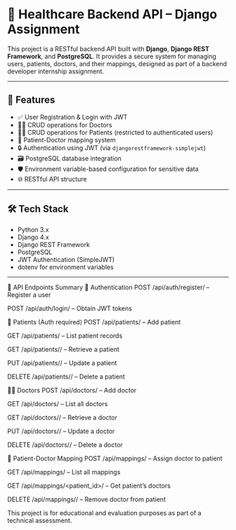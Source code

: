 # 🏥 Healthcare Backend API – Django Assignment

This project is a RESTful backend API built with **Django**, **Django REST Framework**, and **PostgreSQL**. It provides a secure system for managing users, patients, doctors, and their mappings, designed as part of a backend developer internship assignment.

---

## 🚀 Features

- ✅ User Registration & Login with JWT
- 👨‍⚕️ CRUD operations for Doctors
- 🧑‍⚕️ CRUD operations for Patients (restricted to authenticated users)
- 🔗 Patient-Doctor mapping system
- 🔒 Authentication using JWT (via `djangorestframework-simplejwt`)
- 🗃️ PostgreSQL database integration
- 🛡️ Environment variable-based configuration for sensitive data
- 🌐 RESTful API structure

---

## 🛠️ Tech Stack

- Python 3.x
- Django 4.x
- Django REST Framework
- PostgreSQL
- JWT Authentication (SimpleJWT)
- dotenv for environment variables

---
📡 API Endpoints Summary
🔑 Authentication
POST /api/auth/register/ – Register a user

POST /api/auth/login/ – Obtain JWT tokens

👥 Patients (Auth required)
POST /api/patients/ – Add patient

GET /api/patients/ – List patient records

GET /api/patients/<id>/ – Retrieve a patient

PUT /api/patients/<id>/ – Update a patient

DELETE /api/patients/<id>/ – Delete a patient

👨‍⚕️ Doctors
POST /api/doctors/ – Add doctor

GET /api/doctors/ – List all doctors

GET /api/doctors/<id>/ – Retrieve a doctor

PUT /api/doctors/<id>/ – Update a doctor

DELETE /api/doctors/<id>/ – Delete a doctor

🔁 Patient-Doctor Mapping
POST /api/mappings/ – Assign doctor to patient

GET /api/mappings/ – List all mappings

GET /api/mappings/<patient_id>/ – Get patient’s doctors

DELETE /api/mappings/<id>/ – Remove doctor from patient




This project is for educational and evaluation purposes as part of a technical assessment.






